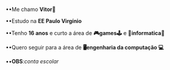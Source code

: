 ••Me chamo **Vitor**👋

••Estudo na **EE Paulo Virgínio**

••Tenho **16 anos** e curto a área de **🎮games🕹️** e **💠informatica💠**

••Quero seguir para a área de **🖥️engenharia da computação 💻**

••**OBS**:*conta escolar*
